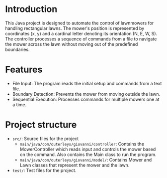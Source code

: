 
# Introduction
This Java project is designed to automate the control of lawnmowers for handling rectangular lawns. The mower's position is represented by coordinates (x, y) and a cardinal letter denoting its orientation (N, E, W, S). The controller processes a sequence of commands from a file to navigate the mower across the lawn without moving out of the predefined boundaries.


# Features
- File Input: The program reads the initial setup and commands from a text file.
- Boundary Detection: Prevents the mower from moving outside the lawn.
- Sequential Execution: Processes commands for multiple mowers one at a time.


# Project structure
- `src/`: Source files for the project
    - `main/java/com/outerleys/giovanni/controller`: Contains the MowerController which reads input and controls the mower based on the command. Also contains the Main class to run the program.
    - `main/java/com/outerleys/giovanni/model/`: Contains Mower and Lawn classes that represent the mower and the lawn. 
- `test/`: Test files for the project.     
